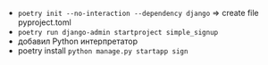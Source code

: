 - `poetry init --no-interaction --dependency django` => create file pyproject.toml 
- `poetry run django-admin startproject simple_signup`
- добавил Python интерпретатор
- poetry install
`python manage.py startapp sign`
 